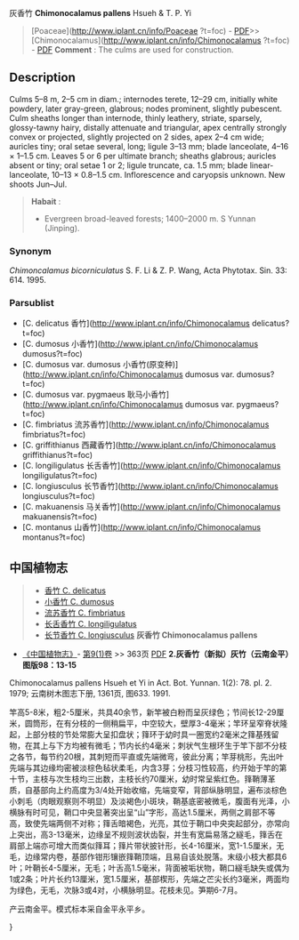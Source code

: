 灰香竹 **Chimonocalamus pallens** Hsueh & T. P. Yi

> [Poaceae](http://www.iplant.cn/info/Poaceae ?t=foc) - [PDF](http://iplant.cn/foc/pdf/Poaceae.pdf)>>[Chimonocalamus](http://www.iplant.cn/info/Chimonocalamus ?t=foc) - [PDF](http://www.iplant.cn/foc/pdf/Chimonocalamus.pdf)
> **Comment** : 
> The culms are used for construction.

## Description

Culms 5–8 m, 2–5 cm in diam.; internodes terete, 12–29 cm, initially white powdery, later gray-green, glabrous; nodes prominent, slightly pubescent. Culm sheaths longer than internode, thinly leathery, striate, sparsely, glossy-tawny hairy, distally attenuate and triangular, apex centrally strongly convex or projected, slightly projected on 2 sides, apex 2–4 cm wide; auricles tiny; oral setae several, long; ligule 3–13 mm; blade lanceolate, 4–16 × 1–1.5 cm. Leaves 5 or 6 per ultimate branch; sheaths glabrous; auricles absent or tiny; oral setae 1 or 2; ligule truncate, ca. 1.5 mm; blade linear-lanceolate, 10–13 × 0.8–1.5 cm. Inflorescence and caryopsis unknown. New shoots Jun–Jul.
> **Habait** : 
>* Evergreen broad-leaved forests; 1400–2000 m. S Yunnan (Jinping).

### Synonym
*Chimoncalamus bicorniculatus* S. F. Li & Z. P. Wang, Acta Phytotax. Sin. 33: 614. 1995.

### Parsublist

* [C.  delicatus  香竹](http://www.iplant.cn/info/Chimonocalamus delicatus?t=foc)
* [C.  dumosus  小香竹](http://www.iplant.cn/info/Chimonocalamus dumosus?t=foc)
* [C.  dumosus var. dumosus  小香竹(原变种)](http://www.iplant.cn/info/Chimonocalamus dumosus var. dumosus?t=foc)
* [C.  dumosus var. pygmaeus  耿马小香竹](http://www.iplant.cn/info/Chimonocalamus dumosus var. pygmaeus?t=foc)
* [C.  fimbriatus  流苏香竹](http://www.iplant.cn/info/Chimonocalamus fimbriatus?t=foc)
* [C.  griffithianus  西藏香竹](http://www.iplant.cn/info/Chimonocalamus griffithianus?t=foc)
* [C.  longiligulatus  长舌香竹](http://www.iplant.cn/info/Chimonocalamus longiligulatus?t=foc)
* [C.  longiusculus  长节香竹](http://www.iplant.cn/info/Chimonocalamus longiusculus?t=foc)
* [C.  makuanensis  马关香竹](http://www.iplant.cn/info/Chimonocalamus makuanensis?t=foc)
* [C.  montanus  山香竹](http://www.iplant.cn/info/Chimonocalamus montanus?t=foc)
## 中国植物志

> * [香竹  C.  delicatus](Chimonocalamus-delicatus-香竹.md)
> * [小香竹  C.  dumosus](Chimonocalamus-dumosus-小香竹.md)
> * [流苏香竹  C.  fimbriatus](Chimonocalamus-fimbriatus-流苏香竹.md)
> * [长舌香竹  C.  longiligulatus](Chimonocalamus-longiligulatus-长舌香竹.md)
> * [长节香竹  C.  longiusculus](Chimonocalamus-longiusculus-长节香竹.md)
**灰香竹 Chimonocalamus pallens**

* [《中国植物志》](http://www.iplant.cn/frps)- [第9(1)卷](http://www.iplant.cn/frps/vol/9(1)) >> 363页 [PDF](http://www.iplant.cn/frps/pdf/9(1)/363.pdf)
**2.灰香竹（新拟）灰竹（云南金平）图版98：13-15**

Chimonocalamus pallens Hsueh et Yi in Act. Bot. Yunnan. 1(2): 78. pl. 2. 1979; 云南树木图志下册, 1361页, 图633. 1991.

竿高5-8米，粗2-5厘米，共具40余节，新竿被白粉而呈灰绿色；节间长12-29厘米，圆筒形，在有分枝的一侧稍扁平，中空较大，壁厚3-4毫米；竿环呈窄脊状隆起，上部分枝的节处常膨大呈扣盘状；箨环于幼时具一圈宽约2毫米之箨基残留物，在其上与下方均被有微毛；节内长约4毫米；刺状气生根环生于竿下部不分枝之各节，每节约20根，其刺短而平直或先端微弯，彼此分离；竿芽桃形，先出叶先端与其边缘均密被淡棕色毡状柔毛，内含3芽；分枝习性较高，约开始于竿的第十节，主枝与次生枝均三出数，主枝长约70厘米，幼时常呈紫红色。箨鞘薄革质，自基部向上约高度为3/4处开始收缩，先端变窄，背部纵脉明显，遍布淡棕色小刺毛（肉眼观察则不明显）及淡褐色小斑块，鞘基底密被微毛，腹面有光泽，小横脉有时可见，鞘口中央显著突出呈“山”字形，高达1.5厘米，两侧之肩部不等高，致使先端两侧不对称；箨舌暗褐色，光亮，其位于鞘口中央突起部分，亦常向上突出，高3-13毫米，边缘呈不规则波状齿裂，并生有宽扁易落之繸毛，箨舌在肩部上端亦可增大而类似箨耳；箨片带状披针形，长4-16厘米，宽1-1.5厘米，无毛，边缘常内卷，基部作钳形镶嵌箨鞘顶端，且易自该处脱落。末级小枝大都具6叶；叶鞘长4-5厘米，无毛；叶舌高1.5毫米，背面被垢状物，鞘口繸毛缺失或偶为1或2条；叶片长约13厘米，宽1.5厘米，基部楔形，先端之芒尖长约3毫米，两面均为绿色，无毛，次脉3或4对，小横脉明显。花枝未见。笋期6-7月。

产云南金平。模式标本采自金平永平乡。

}